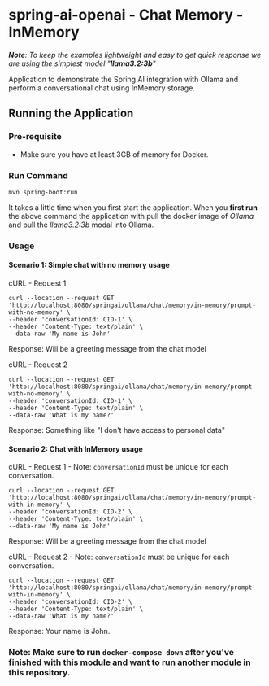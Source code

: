 # spring-ai-openai - Chat Memory - InMemory

_**Note**: To keep the examples lightweight and easy to get quick response we are using the simplest model "**llama3.2:3b**"_

Application to demonstrate the Spring AI integration with Ollama and perform a conversational chat using InMemory storage.

## Running the Application 
### Pre-requisite
- Make sure you have at least 3GB of memory for Docker.

### Run Command
```
mvn spring-boot:run
```
It takes a little time when you first start the application. 
When you **first run** the above command the application with pull the docker image of _Ollama_ and pull the _llama3.2:3b_ modal into Ollama. 

### Usage

#### Scenario 1:  Simple chat with no memory usage
cURL - Request 1
```
curl --location --request GET 'http://localhost:8080/springai/ollama/chat/memory/in-memory/prompt-with-no-memory' \
--header 'conversationId: CID-1' \
--header 'Content-Type: text/plain' \
--data-raw 'My name is John'
```
Response: Will be a greeting message from the chat model

cURL - Request 2
```
curl --location --request GET 'http://localhost:8080/springai/ollama/chat/memory/in-memory/prompt-with-no-memory' \
--header 'conversationId: CID-1' \
--header 'Content-Type: text/plain' \
--data-raw 'What is my name?'
```
Response: Something like "I don't have access to personal data"


#### Scenario 2:  Chat with InMemory usage
cURL - Request 1 - Note: `conversationId` must be unique for each conversation.
```
curl --location --request GET 'http://localhost:8080/springai/ollama/chat/memory/in-memory/prompt-with-in-memory' \
--header 'conversationId: CID-2' \
--header 'Content-Type: text/plain' \
--data-raw 'My name is John'
```
Response: Will be a greeting message from the chat model

cURL - Request 2 - Note: `conversationId` must be unique for each conversation.
```
curl --location --request GET 'http://localhost:8080/springai/ollama/chat/memory/in-memory/prompt-with-in-memory' \
--header 'conversationId: CID-2' \
--header 'Content-Type: text/plain' \
--data-raw 'What is my name?'
```
Response: Your name is John.

### Note: Make sure to run `docker-compose down` after you've finished with this module and want to run another module in this repository.